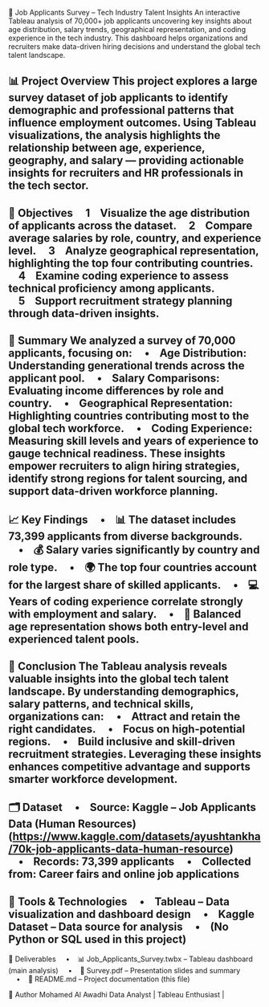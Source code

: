 💼 Job Applicants Survey – Tech Industry Talent Insights
An interactive Tableau analysis of 70,000+ job applicants uncovering key insights about age distribution, salary trends, geographical representation, and coding experience in the tech industry.
This dashboard helps organizations and recruiters make data-driven hiring decisions and understand the global tech talent landscape.

📊 Project Overview
This project explores a large survey dataset of job applicants to identify demographic and professional patterns that influence employment outcomes.
Using Tableau visualizations, the analysis highlights the relationship between age, experience, geography, and salary — providing actionable insights for recruiters and HR professionals in the tech sector.
--
🎯 Objectives
    1    Visualize the age distribution of applicants across the dataset.
    2    Compare average salaries by role, country, and experience level.
    3    Analyze geographical representation, highlighting the top four contributing countries.
    4    Examine coding experience to assess technical proficiency among applicants.
    5    Support recruitment strategy planning through data-driven insights.
---
🧠 Summary
We analyzed a survey of 70,000 applicants, focusing on:
    •    Age Distribution: Understanding generational trends across the applicant pool.
    •    Salary Comparisons: Evaluating income differences by role and country.
    •    Geographical Representation: Highlighting countries contributing most to the global tech workforce.
    •    Coding Experience: Measuring skill levels and years of experience to gauge technical readiness.
These insights empower recruiters to align hiring strategies, identify strong regions for talent sourcing, and support data-driven workforce planning.
--
📈 Key Findings
    •    📊 The dataset includes 73,399 applicants from diverse backgrounds.
    •    💰 Salary varies significantly by country and role type.
    •    🌍 The top four countries account for the largest share of skilled applicants.
    •    💻 Years of coding experience correlate strongly with employment and salary.
    •    🧓 Balanced age representation shows both entry-level and experienced talent pools.
--
💬 Conclusion
The Tableau analysis reveals valuable insights into the global tech talent landscape.
By understanding demographics, salary patterns, and technical skills, organizations can:
    •    Attract and retain the right candidates.
    •    Focus on high-potential regions.
    •    Build inclusive and skill-driven recruitment strategies.
Leveraging these insights enhances competitive advantage and supports smarter workforce development.
--
🗂️ Dataset
    •    Source: Kaggle – Job Applicants Data (Human Resources) (https://www.kaggle.com/datasets/ayushtankha/70k-job-applicants-data-human-resource)
    •    Records: 73,399 applicants
    •    Collected from: Career fairs and online job applications
--
🧰 Tools & Technologies
    •    Tableau – Data visualization and dashboard design
    •    Kaggle Dataset – Data source for analysis
    •    (No Python or SQL used in this project)
--
📎 Deliverables
    •    📊 Job_Applicants_Survey.twbx – Tableau dashboard (main analysis)
    •    🧾 Survey.pdf – Presentation slides and summary
    •    📝 README.md – Project documentation (this file)

👤 Author
Mohamed Al Awadhi
Data Analyst | Tableau Enthusiast |
